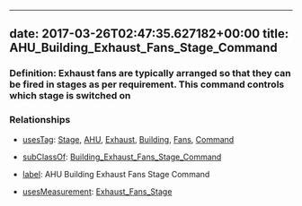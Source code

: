 
---
date: 2017-03-26T02:47:35.627182+00:00
title: AHU_Building_Exhaust_Fans_Stage_Command
---
### Definition: Exhaust fans are typically arranged so that they can be fired in stages as per requirement. This command controls which stage is switched on

### Relationships

* [usesTag](https://brickschema.org/schema/1.0/BrickFrame#usesTag): [Stage](https://brickschema.org/schema/1.0/BrickTag#Stage), [AHU](https://brickschema.org/schema/1.0/BrickTag#AHU), [Exhaust](https://brickschema.org/schema/1.0/BrickTag#Exhaust), [Building](https://brickschema.org/schema/1.0/BrickTag#Building), [Fans](https://brickschema.org/schema/1.0/BrickTag#Fans), [Command](https://brickschema.org/schema/1.0/BrickTag#Command)

* [subClassOf](http://www.w3.org/2000/01/rdf-schema#subClassOf): [Building_Exhaust_Fans_Stage_Command](https://brickschema.org/schema/1.0/Brick#Building_Exhaust_Fans_Stage_Command)

* [label](http://www.w3.org/2000/01/rdf-schema#label): AHU Building Exhaust Fans Stage Command

* [usesMeasurement](https://brickschema.org/schema/1.0/BrickFrame#usesMeasurement): [Exhaust_Fans_Stage](https://brickschema.org/schema/1.0/Brick#Exhaust_Fans_Stage)

